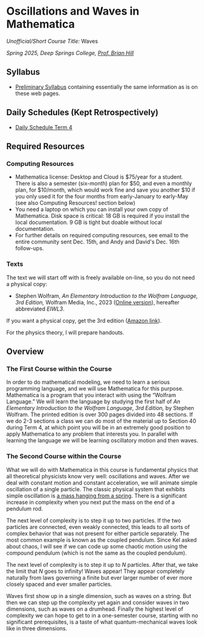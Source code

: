 # Oscillations and Waves in Mathematica

*Unofficial/Short Course Title:* Waves

*Spring 2025, Deep Springs College, [Prof. Brian Hill](https://brianhill.github.io)*

## Syllabus

* [Preliminary Syllabus](./OscillationsAndWavesSyllabus.pages.pdf) containing essentially the same information as is on these web pages.

## Daily Schedules (Kept Retrospectively)

* [Daily Schedule Term 4](./daily_schedule_term_4.html)

## Required Resources

### Computing Resources

* Mathematica license: Desktop and Cloud is $75/year for a student. There is also a semester (six-month) plan for $50, and even a monthly plan, for $10/month, which would work fine and save you another $10 if you only used it for the four months from early-January to early-May (see also Computing Resources! section below)
* You need a laptop on which you can install your own copy of Mathematica. Disk space is critical: 18 GB is required if you install the local documentation. 9 GB is tight but doable without local documentation.
* For further details on required computing resources, see email to the entire community sent Dec. 15th, and Andy and David's Dec. 16th follow-ups.

### Texts

The text we will start off with is freely available on-line, so you do not need a physical copy:

* Stephen Wolfram, *An Elementary Introduction to the Wolfram Language, 3rd Edition,* Wolfram Media, Inc., 2023 ([Online version](https://www.wolfram.com/language/elementary-introduction/3rd-ed/index.html.en)), hereafter abbreviated *EIWL3*.

If you want a physical copy, get the 3rd edition ([Amazon link](https://www.amazon.com/Elementary-Introduction-Wolfram-Language/dp/1944183078)).

For the physics theory, I will prepare handouts.

## Overview

### The First Course within the Course

In order to do mathematical modeling, we need to learn a serious programming language, and we will use Mathematica for this purpose. Mathematica is a program that you interact with using the &ldquo;Wolfram Language.&rdquo; We will learn the language by studying the first half of *An Elementary Introduction to the Wolfram Language, 3rd Edition,* by Stephen Wolfram. The printed edition is over 300 pages divided into 48 sections. If we do 2-3 sections a class we can do most of the material up to Section 40 during Term 4, at which point you will be in an extremely good position to apply Mathematica to any problem that interests you. In parallel with learning the language we will be learning oscillatory motion and then waves.

### The Second Course within the Course

What we will do with Mathematica in this course is fundamental physics that all theoretical physicists know very well: oscillations and waves. After we deal with constant motion and constant acceleration, we will animate simple oscillation of a single particle. The classic physical system that exhibits simple oscillation is [a mass hanging from a spring](https://youtu.be/I_Wscia8h9I). There is a significant increase in complexity when you next put the mass on the end of a pendulum rod.

The next level of complexity is to step it up to two particles. If the two particles are connected, even weakly connected, this leads to all sorts of complex behavior that was not present for either particle separately. The most common example is known as the coupled pendulum. Since Kel asked about chaos, I will see if we can code up some chaotic motion using the compound pendulum (which is not the same as the coupled pendulum).

The next level of complexity is to step it up to *N* particles. After that, we take the limit that *N* goes to infinity! Waves appear! They appear completely naturally from laws governing a finite but ever larger number of ever more closely spaced and ever smaller particles.

Waves first show up in a single dimension, such as waves on a string. But then we can step up the complexity yet again and consider waves in two dimensions, such as waves on a drumhead. Finally the highest level of complexity we can hope to get to in a one-semester course, starting with no significant prerequisites, is a taste of what quantum-mechanical waves look like in three dimensions.
